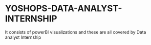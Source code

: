 # YOSHOPS-DATA-ANALYST-INTERNSHIP
It consists of powerBI visualizations and these are all covered by Data analyst Internship  
